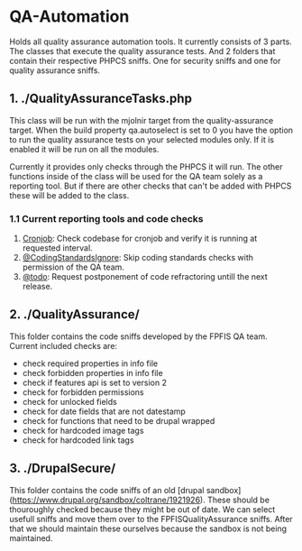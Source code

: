 # QA-Automation
Holds all quality assurance automation tools. It currently consists of 3 parts. The
classes that execute the quality assurance tests. And 2 folders that contain their
respective PHPCS sniffs. One for security sniffs and one for quality assurance
sniffs.

## 1. ./QualityAssuranceTasks.php

This class will be run with the mjolnir target from the quality-assurance target.
When the build property qa.autoselect is set to 0 you have the option to run the
quality assurance tests on your selected modules only. If it is enabled it will be
run on all the modules.

Currently it provides only checks through the PHPCS it will run. The other functions
inside of the class will be used for the QA team solely as a reporting tool. But if
there are other checks that can't be added with PHPCS these will be added to the
class.

### 1.1 Current reporting tools and code checks
1. [Cronjob](docs/cron.md): Check codebase for cronjob and verify it is running at
requested interval.
2. [@CodingStandardsIgnore](docs/codingstandardsignore.md): Skip coding standards
checks with permission of the QA team.
3. [@todo](docs/todo.md): Request postponement of code refractoring untill the next
release.


## 2. ./QualityAssurance/

This folder contains the code sniffs developed by the FPFIS QA team. Current included
checks are:
- check required properties in info file
- check forbidden properties in info file
- check if features api is set to version 2
- check for forbidden permissions
- check for unlocked fields
- check for date fields that are not datestamp
- check for functions that need to be drupal wrapped
- check for hardcoded image tags
- check for hardcoded link tags


## 3. ./DrupalSecure/

This folder contains the code sniffs of an old [drupal sandbox] (https://www.drupal.org/sandbox/coltrane/1921926).
These should be thouroughly checked because they might be out of date. We can select
usefull sniffs and move them over to the FPFISQualityAssurance sniffs. After that we
should maintain these ourselves because the sandbox is not being maintained.
